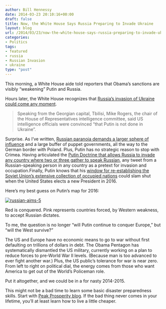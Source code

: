 ```yaml
---
author: Bill Hennessy
date: 2014-03-23 20:10:16+00:00
draft: false
title: Now, the White House Says Russia Preparing to Invade Ukraine
layout: blog
url: /2014/03/23/now-the-white-house-says-russia-preparing-to-invade-ukraine/
categories:
- Politics
tags:
- featured
- russia
- Russian Invasion
- ukraine
type: "post"
---
```


This morning, a White House aide told reporters that Obama’s sanctions are visibly “weakening” Putin and Russia.

Hours later, the White House recognizes that [Russia’s invasion of Ukraine could come any moment](https://www.businessinsider.com/russian-troops-may-invade-ukraine-2014-3).



> Speaking from the Georgian capital, Tbilisi, Mike Rogers, the chair of the House of Representatives intelligence committee, said US intelligence officials were convinced “that Putin is not done in Ukraine”.



Surprise. As I’ve written, [Russian paranoia demands a larger sphere of influence](https://hennessysview.com/2014/03/16/predicted-russias-ukraine-adventure-polands-next/) and a large buffer of puppet governments, all the way to the German border with Poland. Plus, Putin has no strategic reason to stop with Crimea. Having articulated the [Putin Doctrine that allows Russia to invade any country where two or three gather to speak Russian](https://hennessysview.com/2014/03/17/will-putin/), any tweet from a Russian-speaking person in any country as a pretext for invasion and occupation.Finally, Putin knows that his [window for re-establishing the Soviet Union’s extensive collection of occupied nations](https://hennessysview.com/2014/03/23/what-would-you-do-if-you-were-putin/) could slam shut when the United States elects a new President in 2016.

Here’s my best guess on Putin’s map for 2016:

[![russian-aims-5](https://hennessysview.com/wp-content/uploads/2014/03/russian-aims-5_thumb.jpg)
](https://hennessysview.com/wp-content/uploads/2014/03/russian-aims-5.jpg)

Red is conquered. Pink represents countries forced, by Western weakness, to accept Russian dictates.

To me, the question is no longer “will Putin continue to conquer Europe,” but “will the West survive?”

The US and Europe have no economic means to go to war without first defaulting on trillions of dollars in debt. The Obama Pentagon has systematically dismantled the US military, currently working on a plan to reduce forces to pre-World War II levels. (Because man is too advanced to ever fight another war.) Plus, the US public’s tolerance for war is near zero. From left to right on political dial, the energy comes from those who want America to get out of the World’s Policeman role.

Put it altogether, and we could be in a for nasty 2014-2015.

This might not be a bad time to learn some basic disaster preparedness skills. Start with [Peak Prosperity blog](https://www.peakprosperity.com/). If the bad thing never comes in your lifetime, you’ll at least learn how to live a little cheaper.
